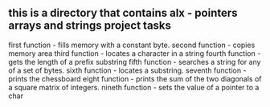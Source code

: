 this is a directory that contains alx - pointers arrays and strings project tasks
-----------------------------------------------------------------------------------------------------------------------

first function -  fills memory with a constant byte.
second function -  copies memory area
third function -  locates a character in a string
fourth function -  gets the length of a prefix substring
fifth function -  searches a string for any of a set of bytes.
sixth function - locates a substring.
seventh function -  prints the chessboard
eight function -  prints the sum of the two diagonals of a square matrix of integers.
nineth function -  sets the value of a pointer to a char
